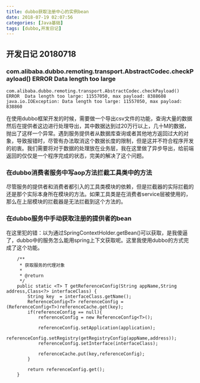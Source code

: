 ```yaml
---
title: dubbo获取注册中心的实例bean
date: 2018-07-19 02:07:56
categories: [Java基础]
tags: [dubbo,开发日记]
---
```


## 开发日记 20180718
### com.alibaba.dubbo.remoting.transport.AbstractCodec.checkPayload() ERROR  Data length too large

```
com.alibaba.dubbo.remoting.transport.AbstractCodec.checkPayload() ERROR  Data length too large: 11557050, max payload: 8388608 java.io.IOException: Data length too large: 11557050, max payload: 838860
```

在使用dubbo框架开发的时候，需要做一个导出csv文件的功能，查询大量的数据然后在提供者这边进行处理导出，其中数据达到过20万行以上，几十M的数据，抛出了这样一个异常。遇到服务提供者从数据库查询或者其他地方返回过大的对象，导致报错时，尽管有办法取消这个数据长度的限制，但是这并不符合程序开发的初衷。我们需要将对于数据的处理放在业务层，我在这里做了异步导出，给前端返回的仅仅是一个程序完成的状态，完美的解决了这个问题。

<!-- more -->

### 在dubbo消费者服务中写aop方法拦截工具类中的方法

尽管服务的提供者和消费者都引入的工具类模块的依赖，但是拦截器的实际拦截的还是那个实际本身所在模块的方法。如果工具类是在消费者service层被使用的，那么在上层模块的拦截器是无法拦截到这个方法的。

### 在dubbo服务中手动获取注册的提供者的bean

在这里犯的错：以为通过SpringContextHolder.getBean()可以获取，是我傻逼了，dubbo中的服务怎么能用spring上下文获取呢。这里我使用dubbo的方式完成了这个功能。
```
    /**
     * 获取服务的代理对象
     *
     * @return
     */
    public static <T> T getReferenceConfig(String appName,String address,Class<?> interfaceClass) {
        String key  = interfaceClass.getName();
        ReferenceConfig<T> referenceConfig =  (ReferenceConfig<T>)referenceCache.get(key);
        if(referenceConfig == null){
            referenceConfig = new ReferenceConfig<T>();

            referenceConfig.setApplication(application);
            referenceConfig.setRegistry(getRegistryConfig(appName,address));
            referenceConfig.setInterface(interfaceClass);

            referenceCache.put(key,referenceConfig);
        }

        return referenceConfig.get();
    }
```


